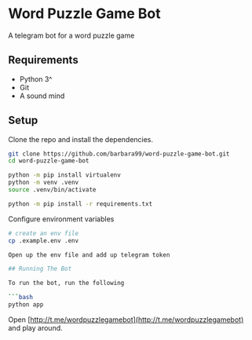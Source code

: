 # Word Puzzle Game Bot

A telegram bot for a word puzzle game

## Requirements

- Python 3^
- Git
- A sound mind

## Setup

Clone the repo and install the dependencies.

```bash
git clone https://github.com/barbara99/word-puzzle-game-bot.git
cd word-puzzle-game-bot
```

```bash
python -m pip install virtualenv
python -m venv .venv
source .venv/bin/activate
```

```bash
python -m pip install -r requirements.txt
```

Configure environment variables

```bash
# create an env file
cp .example.env .env

Open up the env file and add up telegram token

## Running The Bot

To run the bot, run the following

```bash
python app
```

Open [http://t.me/wordpuzzlegamebot](http://t.me/wordpuzzlegamebot) and play around.
